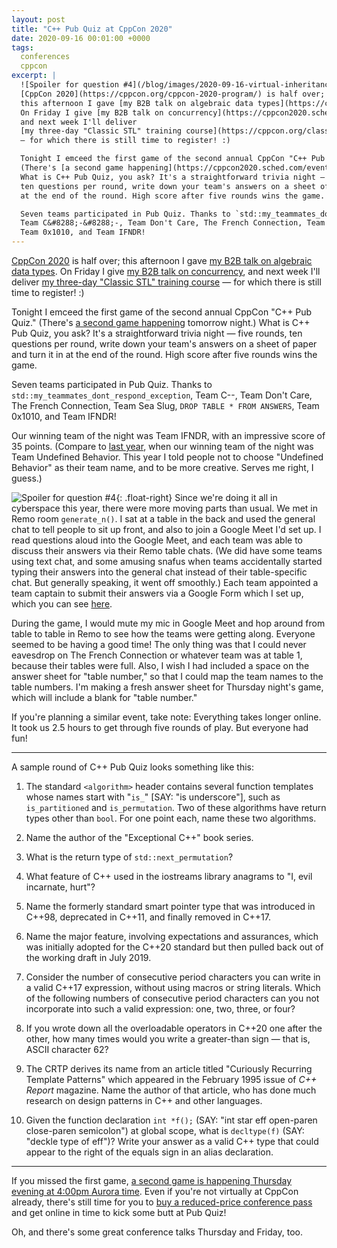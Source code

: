 ```yaml
---
layout: post
title: "C++ Pub Quiz at CppCon 2020"
date: 2020-09-16 00:01:00 +0000
tags:
  conferences
  cppcon
excerpt: |
  ![Spoiler for question #4](/blog/images/2020-09-16-virtual-inheritance.jpg){: .float-right}
  [CppCon 2020](https://cppcon.org/cppcon-2020-program/) is half over;
  this afternoon I gave [my B2B talk on algebraic data types](https://cppcon2020.sched.com/event/e7Ad/).
  On Friday I give [my B2B talk on concurrency](https://cppcon2020.sched.com/event/e7Ab/),
  and next week I'll deliver
  [my three-day "Classic STL" training course](https://cppcon.org/class-2020-classic-stl/)
  — for which there is still time to register! :)

  Tonight I emceed the first game of the second annual CppCon "C++ Pub Quiz."
  (There's [a second game happening](https://cppcon2020.sched.com/event/eU1G/c-pub-quiz) tomorrow night.)
  What is C++ Pub Quiz, you ask? It's a straightforward trivia night — five rounds,
  ten questions per round, write down your team's answers on a sheet of paper and turn it in
  at the end of the round. High score after five rounds wins the game.

  Seven teams participated in Pub Quiz. Thanks to `std::my_teammates_dont_respond_exception`,
  Team C&#8288;-&#8288;-, Team Don't Care, The French Connection, Team Sea Slug, `DROP TABLE * FROM ANSWERS`,
  Team 0x1010, and Team IFNDR!
---
```


[CppCon 2020](https://cppcon.org/cppcon-2020-program/) is half over;
this afternoon I gave [my B2B talk on algebraic data types](https://cppcon2020.sched.com/event/e7Ad/).
On Friday I give [my B2B talk on concurrency](https://cppcon2020.sched.com/event/e7Ab/),
and next week I'll deliver
[my three-day "Classic STL" training course](https://cppcon.org/class-2020-classic-stl/)
— for which there is still time to register! :)

Tonight I emceed the first game of the second annual CppCon "C++ Pub Quiz."
(There's [a second game happening](https://cppcon2020.sched.com/event/eU1G/c-pub-quiz) tomorrow night.)
What is C++ Pub Quiz, you ask? It's a straightforward trivia night — five rounds,
ten questions per round, write down your team's answers on a sheet of paper and turn it in
at the end of the round. High score after five rounds wins the game.

Seven teams participated in Pub Quiz. Thanks to `std::my_teammates_dont_respond_exception`,
Team C&#8288;-&#8288;-, Team Don't Care, The French Connection, Team Sea Slug, `DROP TABLE * FROM ANSWERS`,
Team 0x1010, and Team IFNDR!

Our winning team of the night was Team IFNDR, with an impressive score of 35 points.
(Compare to [last year](/blog/2019/09/21/cppcon-2019-pub-quiz/),
when our winning team of the night was Team Undefined Behavior.
This year I told people not to choose "Undefined Behavior" as their team name,
and to be more creative. Serves me right, I guess.)

![Spoiler for question #4](/blog/images/2020-09-16-virtual-inheritance.jpg){: .float-right}
Since we're doing it all in cyberspace this year, there were more moving parts than
usual. We met in Remo room `generate_n()`. I sat at a table in the back and used the general chat
to tell people to sit up front, and also to join a Google Meet I'd set up. I read questions
aloud into the Google Meet, and each team was able to discuss their answers via their Remo table chats.
(We did have some teams using text chat, and some amusing snafus when teams accidentally started
typing their answers into the general chat instead of their table-specific chat. But generally
speaking, it went off smoothly.) Each team appointed a team captain to submit their answers via
a Google Form which I set up, which you can see [here](https://forms.gle/oob7sT4ujVmXzGvaA).

During the game, I would mute my mic in Google Meet and hop around from table to table in
Remo to see how the teams were getting along. Everyone seemed to be having a good time!
The only thing was that I could never eavesdrop on The French Connection or whatever team was
at table 1, because their tables were full. Also, I wish I had included a space on the answer
sheet for "table number," so that I could map the team names to the table numbers. I'm
making a fresh answer sheet for Thursday night's game, which will include a blank for "table number."

If you're planning a similar event, take note: Everything takes longer online.
It took us 2.5 hours to get through five rounds of play. But everyone had fun!

----

A sample round of C++ Pub Quiz looks something like this:

1. The standard `<algorithm>` header contains several function templates whose names start
with "`is_`" [SAY: "is underscore"], such as `is_partitioned` and `is_permutation`. Two of these
algorithms have return types other than `bool`. For one point each, name these two algorithms.

2. Name the author of the "Exceptional C++" book series.

3. What is the return type of `std::next_permutation`?

4. What feature of C++ used in the iostreams library anagrams to "I, evil incarnate, hurt"?

5. Name the formerly standard smart pointer type that was introduced in C++98,
deprecated in C++11, and finally removed in C++17.

6. Name the major feature, involving expectations and assurances, which was initially adopted
for the C++20 standard but then pulled back out of the working draft in July 2019.

7. Consider the number of consecutive period characters you can write in a valid C++17 expression,
without using macros or string literals. Which of the following numbers of consecutive period
characters can you not incorporate into such a valid expression: one, two, three, or four?

8. If you wrote down all the overloadable operators in C++20 one after the other, how many times
would you write a greater-than sign — that is, ASCII character 62?

9. The CRTP derives its name from an article titled "Curiously Recurring Template Patterns"
which appeared in the February 1995 issue of _C++ Report_ magazine. Name the author of that article,
who has done much research on design patterns in C++ and other languages.

10. Given the function declaration `int *f();` (SAY: "int star eff open-paren close-paren semicolon")
at global scope, what is `decltype(f)` (SAY: "deckle type of eff")? Write your answer as a valid
C++ type that could appear to the right of the equals sign in an alias declaration.

----

If you missed the first game,
[a second game is happening Thursday evening at 4:00pm Aurora time](https://cppcon2020.sched.com/event/eU1G/c-pub-quiz).
Even if you're not virtually at CppCon already, there's still time for you to
[buy a reduced-price conference pass](https://cppcon2020.eventbrite.com?discount=TasteOf_CppCon_Attendee)
and get online in time to kick some butt at Pub Quiz!

Oh, and there's some great conference talks Thursday and Friday, too.
